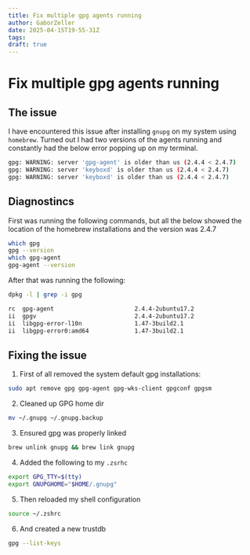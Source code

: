 ```yaml
---
title: Fix multiple gpg agents running
author: GaborZeller
date: 2025-04-15T19-55-31Z
tags:
draft: true
---
```


# Fix multiple gpg agents running

## The issue

I have encountered this issue after installing `gnupg` on my system using `homebrew`. Turned out I had two versions of the agents running and constantly had the below error popping up on my terminal.

```sh
gpg: WARNING: server 'gpg-agent' is older than us (2.4.4 < 2.4.7)
gpg: WARNING: server 'keyboxd' is older than us (2.4.4 < 2.4.7)
gpg: WARNING: server 'keyboxd' is older than us (2.4.4 < 2.4.7)
```

## Diagnostincs

First was running the following commands, but all the below showed the location of the homebrew installations and the version was 2.4.7

```sh
which gpg
gpg --version
which gpg-agent
gpg-agent --version
```

After that was running the following:

```sh
dpkg -l | grep -i gpg

rc  gpg-agent                       2.4.4-2ubuntu17.2                       amd64        GNU privacy guard - cryptographic agent
ii  gpgv                            2.4.4-2ubuntu17.2                       amd64        GNU privacy guard - signature verification tool
ii  libgpg-error-l10n               1.47-3build2.1                          all          library of error values and messages in GnuPG (localization files)
ii  libgpg-error0:amd64             1.47-3build2.1                          amd64        GnuPG development runtime library
```

## Fixing the issue

1. First of all removed the system default gpg installations:

```sh
sudo apt remove gpg gpg-agent gpg-wks-client gpgconf gpgsm
```

2. Cleaned up GPG home dir

```sh
mv ~/.gnupg ~/.gnupg.backup
```

3. Ensured gpg was properly linked

```sh
brew unlink gnupg && brew link gnupg
```

4. Added the following to my `.zsrhc`

```sh
export GPG_TTY=$(tty)
export GNUPGHOME="$HOME/.gnupg"
```

5. Then reloaded my shell configuration

```sh
source ~/.zshrc
```

6. And created a new trustdb

```sh
gpg --list-keys
```
